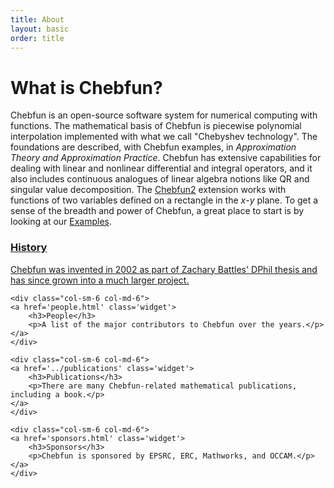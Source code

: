 ```yaml
---
title: About
layout: basic
order: title
---
```


What is Chebfun?
====

Chebfun is an open-source software system for numerical computing with
functions. The mathematical basis of Chebfun is piecewise polynomial
interpolation implemented with what we call "Chebyshev technology". The
foundations are described, with Chebfun examples, in _Approximation Theory and
Approximation Practice_. Chebfun has extensive capabilities for dealing with
linear and nonlinear differential and integral operators, and it also includes
continuous analogues of linear algebra notions like QR and singular value
decomposition. The [Chebfun2](../docs/guide/guide11.html) extension works with
functions of two variables defined on a rectangle in the $x$-$y$ plane. To get
a sense of the breadth and power of Chebfun, a great place to start is by
looking at our [Examples](../examples).

<div class="row">
    <div class="col-sm-6 col-md-6">
    <a href='history.html' class='widget'>
        <h3>History</h3>
        <p>Chebfun was invented in 2002 as part of Zachary Battles' DPhil thesis
        and has since grown into a much larger project.</p>
    </a>
    </div>

    <div class="col-sm-6 col-md-6">
    <a href='people.html' class='widget'>
        <h3>People</h3>
        <p>A list of the major contributors to Chebfun over the years.</p>
    </a>
    </div>

</div>
<div class="row">

    <div class="col-sm-6 col-md-6">
    <a href='../publications' class='widget'>
        <h3>Publications</h3>
        <p>There are many Chebfun-related mathematical publications, including a book.</p>
    </a>
    </div>

    <div class="col-sm-6 col-md-6">
    <a href='sponsors.html' class='widget'>
        <h3>Sponsors</h3>
        <p>Chebfun is sponsored by EPSRC, ERC, Mathworks, and OCCAM.</p>
    </a>
    </div>

</div>
